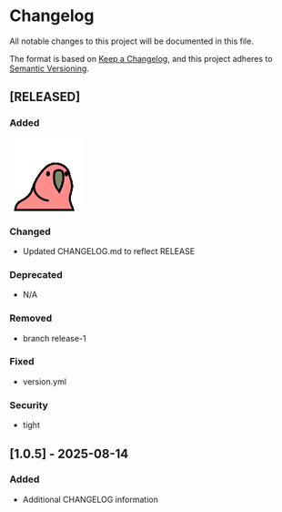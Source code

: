 # Changelog

All notable changes to this project will be documented in this file.

The format is based on [Keep a Changelog](https://keepachangelog.com/en/1.0.0/),
and this project adheres to [Semantic Versioning](https://semver.org/spec/v2.0.0.html).

## [RELEASED]

### Added

![Party Parrot](./party-parrot.gif)


### Changed
- Updated CHANGELOG.md to reflect RELEASE

### Deprecated
- N/A

### Removed
- branch release-1

### Fixed
- version.yml

### Security
- tight

## [1.0.5] - 2025-08-14

### Added
- Additional CHANGELOG information 
